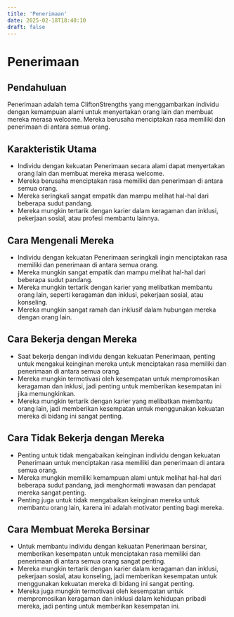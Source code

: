 ```yaml
---
title: 'Penerimaan'
date: 2025-02-18T18:40:10
draft: false
---
```


# Penerimaan

## Pendahuluan

Penerimaan adalah tema CliftonStrengths yang menggambarkan individu dengan kemampuan alami untuk menyertakan orang lain dan membuat mereka merasa welcome. Mereka berusaha menciptakan rasa memiliki dan penerimaan di antara semua orang.

## Karakteristik Utama

- Individu dengan kekuatan Penerimaan secara alami dapat menyertakan orang lain dan membuat mereka merasa welcome.
- Mereka berusaha menciptakan rasa memiliki dan penerimaan di antara semua orang.
- Mereka seringkali sangat empatik dan mampu melihat hal-hal dari beberapa sudut pandang.
- Mereka mungkin tertarik dengan karier dalam keragaman dan inklusi, pekerjaan sosial, atau profesi membantu lainnya.

## Cara Mengenali Mereka

- Individu dengan kekuatan Penerimaan seringkali ingin menciptakan rasa memiliki dan penerimaan di antara semua orang.
- Mereka mungkin sangat empatik dan mampu melihat hal-hal dari beberapa sudut pandang.
- Mereka mungkin tertarik dengan karier yang melibatkan membantu orang lain, seperti keragaman dan inklusi, pekerjaan sosial, atau konseling.
- Mereka mungkin sangat ramah dan inklusif dalam hubungan mereka dengan orang lain.

## Cara Bekerja dengan Mereka

- Saat bekerja dengan individu dengan kekuatan Penerimaan, penting untuk mengakui keinginan mereka untuk menciptakan rasa memiliki dan penerimaan di antara semua orang.
- Mereka mungkin termotivasi oleh kesempatan untuk mempromosikan keragaman dan inklusi, jadi penting untuk memberikan kesempatan ini jika memungkinkan.
- Mereka mungkin tertarik dengan karier yang melibatkan membantu orang lain, jadi memberikan kesempatan untuk menggunakan kekuatan mereka di bidang ini sangat penting.

## Cara Tidak Bekerja dengan Mereka

- Penting untuk tidak mengabaikan keinginan individu dengan kekuatan Penerimaan untuk menciptakan rasa memiliki dan penerimaan di antara semua orang.
- Mereka mungkin memiliki kemampuan alami untuk melihat hal-hal dari beberapa sudut pandang, jadi menghormati wawasan dan pendapat mereka sangat penting.
- Penting juga untuk tidak mengabaikan keinginan mereka untuk membantu orang lain, karena ini adalah motivator penting bagi mereka.

## Cara Membuat Mereka Bersinar

- Untuk membantu individu dengan kekuatan Penerimaan bersinar, memberikan kesempatan untuk menciptakan rasa memiliki dan penerimaan di antara semua orang sangat penting.
- Mereka mungkin tertarik dengan karier dalam keragaman dan inklusi, pekerjaan sosial, atau konseling, jadi memberikan kesempatan untuk menggunakan kekuatan mereka di bidang ini sangat penting.
- Mereka juga mungkin termotivasi oleh kesempatan untuk mempromosikan keragaman dan inklusi dalam kehidupan pribadi mereka, jadi penting untuk memberikan kesempatan ini.
